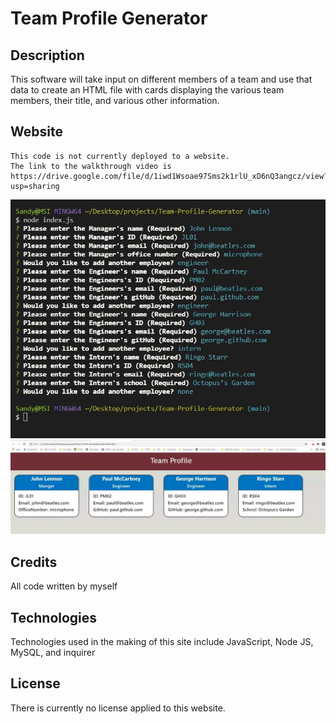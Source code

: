 # Team Profile Generator

## Description

This software will take input on different members of a team and use that data to create an HTML file with cards displaying the various team members, their title, and various other information.     


## Website
```
This code is not currently deployed to a website.
The link to the walkthrough video is  
https://drive.google.com/file/d/1iwd1Wsoae97Sms2k1rlU_xD6nQ3angcz/view?usp=sharing
```
![alt text](Terminal.JPG "Team Profile Generator")
![alt text](HTML.JPG "Team Profile Generator Output")

## Credits
All code written by myself

## Technologies 
Technologies used in the making of this site include JavaScript, Node JS, MySQL, and inquirer

## License
There is currently no license applied to this website.